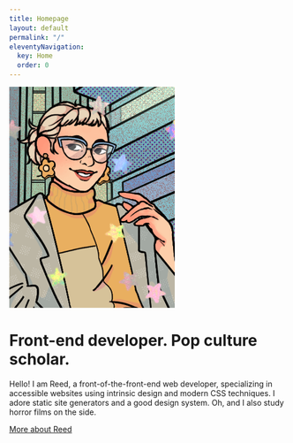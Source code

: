 ```yaml
---
title: Homepage
layout: default
permalink: "/"
eleventyNavigation:
  key: Home
  order: 0
---
```


!["Reed Piernock"](/_assets/images/templates/reedcodes.png)

# Front-end developer. Pop culture scholar.

Hello! I am Reed, a front-of-the-front-end web developer, specializing in accessible websites using intrinsic design and modern CSS techniques. I adore static site generators and a good design system. Oh, and I also study horror films on the side.

[More about Reed](/about/)
